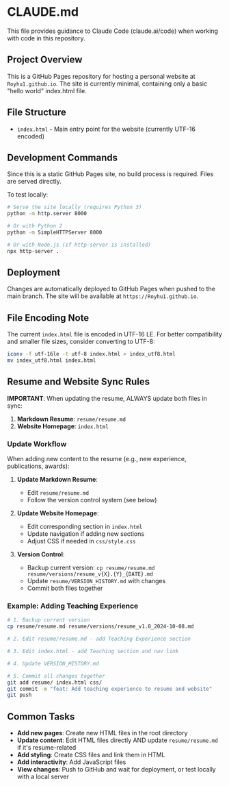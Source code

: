 # CLAUDE.md

This file provides guidance to Claude Code (claude.ai/code) when working with code in this repository.

## Project Overview

This is a GitHub Pages repository for hosting a personal website at `Royhu1.github.io`. The site is currently minimal, containing only a basic "hello world" index.html file.

## File Structure

- `index.html` - Main entry point for the website (currently UTF-16 encoded)

## Development Commands

Since this is a static GitHub Pages site, no build process is required. Files are served directly.

To test locally:
```bash
# Serve the site locally (requires Python 3)
python -m http.server 8000

# Or with Python 2
python -m SimpleHTTPServer 8000

# Or with Node.js (if http-server is installed)
npx http-server .
```

## Deployment

Changes are automatically deployed to GitHub Pages when pushed to the main branch. The site will be available at `https://Royhu1.github.io`.

## File Encoding Note

The current `index.html` file is encoded in UTF-16 LE. For better compatibility and smaller file sizes, consider converting to UTF-8:

```bash
iconv -f utf-16le -t utf-8 index.html > index_utf8.html
mv index_utf8.html index.html
```

## Resume and Website Sync Rules

**IMPORTANT**: When updating the resume, ALWAYS update both files in sync:

1. **Markdown Resume**: `resume/resume.md`
2. **Website Homepage**: `index.html`

### Update Workflow

When adding new content to the resume (e.g., new experience, publications, awards):

1. **Update Markdown Resume**:
   - Edit `resume/resume.md`
   - Follow the version control system (see below)

2. **Update Website Homepage**:
   - Edit corresponding section in `index.html`
   - Update navigation if adding new sections
   - Adjust CSS if needed in `css/style.css`

3. **Version Control**:
   - Backup current version: `cp resume/resume.md resume/versions/resume_v{X}.{Y}_{DATE}.md`
   - Update `resume/VERSION_HISTORY.md` with changes
   - Commit both files together

### Example: Adding Teaching Experience

```bash
# 1. Backup current version
cp resume/resume.md resume/versions/resume_v1.0_2024-10-08.md

# 2. Edit resume/resume.md - add Teaching Experience section

# 3. Edit index.html - add Teaching section and nav link

# 4. Update VERSION_HISTORY.md

# 5. Commit all changes together
git add resume/ index.html css/
git commit -m "feat: Add teaching experience to resume and website"
git push
```

## Common Tasks

- **Add new pages**: Create new HTML files in the root directory
- **Update content**: Edit HTML files directly AND update `resume/resume.md` if it's resume-related
- **Add styling**: Create CSS files and link them in HTML
- **Add interactivity**: Add JavaScript files
- **View changes**: Push to GitHub and wait for deployment, or test locally with a local server